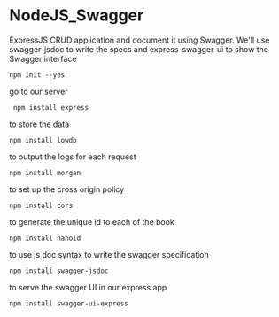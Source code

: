 # NodeJS_Swagger
ExpressJS CRUD application and document it using Swagger.  We'll use swagger-jsdoc to write the specs and express-swagger-ui to show the Swagger interface

    npm init --yes
    
    
go to our server

     npm install express
    
    
to store the data 

    npm install lowdb
    
    
to output the logs for each request
    
    npm install morgan
    
    
to set up the cross origin policy
    
    npm install cors
    
    
to generate the unique id to each of the book
    
    npm install nanoid
    
    
to use js doc syntax to write the swagger specification
    
    npm install swagger-jsdoc
    
    
to serve the swagger UI in our express app  
    
    npm install swagger-ui-express
    

